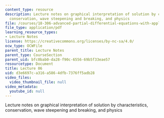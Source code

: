 ```yaml
---
content_type: resource
description: Lecture notes on graphical interpretation of solution by characteristics,
  conservation, wave steepening and breaking, and physics
file: /courses/18-306-advanced-partial-differential-equations-with-applications-fall-2009/d3e6697ca316a5864dfb7376ff5adb28_MIT18_306f09_lec06.pdf
file_type: application/pdf
learning_resource_types:
- Lecture Notes
license: https://creativecommons.org/licenses/by-nc-sa/4.0/
ocw_type: OCWFile
parent_title: Lecture Notes
parent_type: CourseSection
parent_uid: bfc0bab0-da28-f90c-6556-69b5f33eae57
resourcetype: Document
title: Lecture 06
uid: d3e6697c-a316-a586-4dfb-7376ff5adb28
video_files:
  video_thumbnail_file: null
video_metadata:
  youtube_id: null
---
```

Lecture notes on graphical interpretation of solution by characteristics, conservation, wave steepening and breaking, and physics